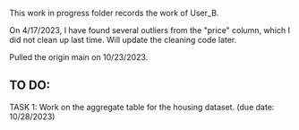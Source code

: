 This work in progress folder records the work of User_B.

On 4/17/2023, I have found several outliers from the "price" column, which I did not clean up last time.  Will update the cleaning code later. 

Pulled the origin main on 10/23/2023. 

TO DO:
-------
TASK 1: Work on the aggregate table for the housing dataset. (due date: 10/28/2023)
